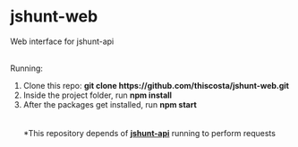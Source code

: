 # jshunt-web

Web interface for jshunt-api

<br />Running:<br />
<ol>

<li>Clone this repo: <strong>git clone https://github.com/thiscosta/jshunt-web.git</strong></li>
<li>Inside the project folder, run <strong>npm install</strong></li>
<li>After the packages get installed, run <strong>npm start</strong></li>
<br /> <br />
*This repository depends of <a href="https://github.com/thiscosta/jshunt-api"><strong>jshunt-api</strong></a> running to perform requests 
